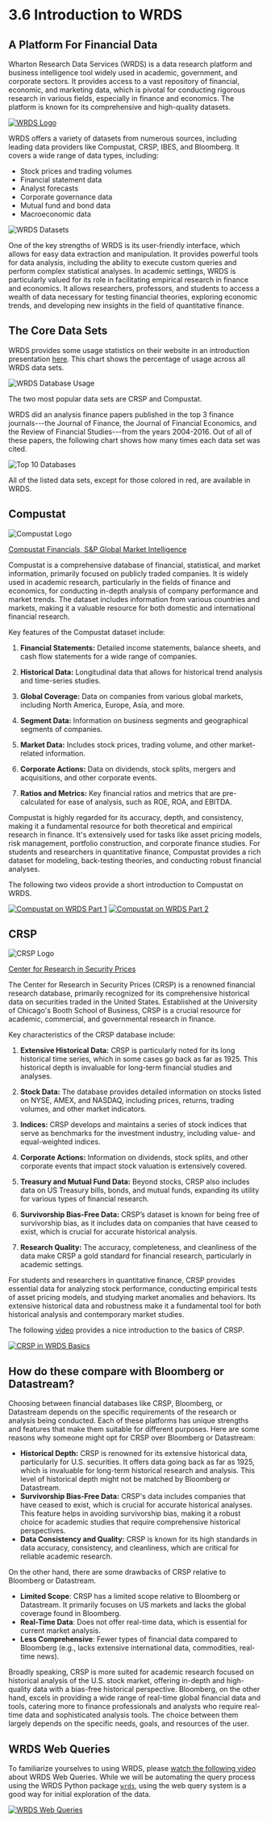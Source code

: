 # 3.6 Introduction to WRDS

## A Platform For Financial Data

Wharton Research Data Services (WRDS) is a data research platform and business intelligence tool widely used in academic, government, and corporate sectors. It provides access to a vast repository of financial, economic, and marketing data, which is pivotal for conducting rigorous research in various fields, especially in finance and economics. The platform is known for its comprehensive and high-quality datasets.

[![WRDS Logo](./assets/wrds_logo.png)](https://wrds-www.wharton.upenn.edu/)

WRDS offers a variety of datasets from numerous sources, including leading data providers like Compustat, CRSP, IBES, and Bloomberg. It covers a wide range of data types, including:

- Stock prices and trading volumes
- Financial statement data
- Analyst forecasts
- Corporate governance data
- Mutual fund and bond data
- Macroeconomic data

![WRDS Datasets](./assets/wrds_subscriptions.png)

One of the key strengths of WRDS is its user-friendly interface, which allows for easy data extraction and manipulation. It provides powerful tools for data analysis, including the ability to execute custom queries and perform complex statistical analyses. In academic settings, WRDS is particularly valued for its role in facilitating empirical research in finance and economics. It allows researchers, professors, and students to access a wealth of data necessary for testing financial theories, exploring economic trends, and developing new insights in the field of quantitative finance.

## The Core Data Sets

WRDS provides some usage statistics on their website in an introduction presentation [here](https://wrds-www.wharton.upenn.edu/documents/1400/wrds_research_data_overview.pdf). This chart shows 
the percentage of usage across all WRDS data sets.

![WRDS Database Usage](./assets/wrds_database_usage.png)

The two most popular data sets are CRSP and Compustat.

WRDS did an analysis finance papers published in the top 3 finance journals---the Journal of Finance, the Journal of Financial Economics, and the Review of Financial Studies---from the years 2004-2016. Out of all of these papers, the following chart shows how many times each data set was cited.

![Top 10 Databases](./assets/wrds_top_10_databases.png)


All of the listed data sets, except for those colored in red, are available in WRDS.

## Compustat

![Compustat Logo](./assets/Compustat_Logo.png)

[Compustat Financials, S&P Global Market Intelligence](https://www.marketplace.spglobal.com/en/datasets/compustat-financials-(8))

Compustat is a comprehensive database of financial, statistical, and market information, primarily focused on publicly traded companies. It is widely used in academic research, particularly in the fields of finance and economics, for conducting in-depth analysis of company performance and market trends. The dataset includes information from various countries and markets, making it a valuable resource for both domestic and international financial research.

Key features of the Compustat dataset include:

1. **Financial Statements:** Detailed income statements, balance sheets, and cash flow statements for a wide range of companies.

2. **Historical Data:** Longitudinal data that allows for historical trend analysis and time-series studies.

3. **Global Coverage:** Data on companies from various global markets, including North America, Europe, Asia, and more.

4. **Segment Data:** Information on business segments and geographical segments of companies.

5. **Market Data:** Includes stock prices, trading volume, and other market-related information.

6. **Corporate Actions:** Data on dividends, stock splits, mergers and acquisitions, and other corporate events.

7. **Ratios and Metrics:** Key financial ratios and metrics that are pre-calculated for ease of analysis, such as ROE, ROA, and EBITDA.

Compustat is highly regarded for its accuracy, depth, and consistency, making it a fundamental resource for both theoretical and empirical research in finance. It's extensively used for tasks like asset pricing models, risk management, portfolio construction, and corporate finance studies. For students and researchers in quantitative finance, Compustat provides a rich dataset for modeling, back-testing theories, and conducting robust financial analyses.

The following two videos provide a short introduction to Compustat on WRDS.

[![Compustat on WRDS Part 1](./assets/compustat_on_WRDS_p1.png)](https://wrds-www.wharton.upenn.edu/pages/grid-items/introduction-compustat-part-1/)
[![Compustat on WRDS Part 2](./assets/compustat_on_WRDS_p2.png)](https://wrds-www.wharton.upenn.edu/pages/grid-items/introduction-compustat-part-2/)


## CRSP

![CRSP Logo](./assets/crsp-llc-logo-web-01_3.png)

[Center for Research in Security Prices](https://www.crsp.org/)

The Center for Research in Security Prices (CRSP) is a renowned financial research database, primarily recognized for its comprehensive historical data on securities traded in the United States. Established at the University of Chicago's Booth School of Business, CRSP is a crucial resource for academic, commercial, and governmental research in finance.

Key characteristics of the CRSP database include:

1. **Extensive Historical Data:** CRSP is particularly noted for its long historical time series, which in some cases go back as far as 1925. This historical depth is invaluable for long-term financial studies and analyses.

2. **Stock Data:** The database provides detailed information on stocks listed on NYSE, AMEX, and NASDAQ, including prices, returns, trading volumes, and other market indicators.

3. **Indices:** CRSP develops and maintains a series of stock indices that serve as benchmarks for the investment industry, including value- and equal-weighted indices.

4. **Corporate Actions:** Information on dividends, stock splits, and other corporate events that impact stock valuation is extensively covered.

5. **Treasury and Mutual Fund Data:** Beyond stocks, CRSP also includes data on US Treasury bills, bonds, and mutual funds, expanding its utility for various types of financial research.

6. **Survivorship Bias-Free Data:** CRSP’s dataset is known for being free of survivorship bias, as it includes data on companies that have ceased to exist, which is crucial for accurate historical analysis.

7. **Research Quality:** The accuracy, completeness, and cleanliness of the data make CRSP a gold standard for financial research, particularly in academic settings.

For students and researchers in quantitative finance, CRSP provides essential data for analyzing stock performance, conducting empirical tests of asset pricing models, and studying market anomalies and behaviors. Its extensive historical data and robustness make it a fundamental tool for both historical analysis and contemporary market studies.

The following [video](https://wrds-www.wharton.upenn.edu/pages/grid-items/crsp-basics/) provides a nice introduction to the basics of CRSP.

[![CRSP in WRDS Basics](./assets/crsp_in_wrds_thumbnail.png)](https://wrds-www.wharton.upenn.edu/pages/grid-items/crsp-basics/)


## How do these compare with Bloomberg or Datastream?

Choosing between financial databases like CRSP, Bloomberg, or Datastream depends on the specific requirements of the research or analysis being conducted. Each of these platforms has unique strengths and features that make them suitable for different purposes. Here are some reasons why someone might opt for CRSP over Bloomberg or Datastream:

- **Historical Depth:** CRSP is renowned for its extensive historical data, particularly for U.S. securities. It offers data going back as far as 1925, which is invaluable for long-term historical research and analysis. This level of historical depth might not be matched by Bloomberg or Datastream.
- **Survivorship Bias-Free Data:** CRSP's data includes companies that have ceased to exist, which is crucial for accurate historical analyses. This feature helps in avoiding survivorship bias, making it a robust choice for academic studies that require comprehensive historical perspectives.
- **Data Consistency and Quality:** CRSP is known for its high standards in data accuracy, consistency, and cleanliness, which are critical for reliable academic research.

On the other hand, there are some drawbacks of CRSP relative to Bloomberg or Datastream.

- **Limited Scope**: CRSP has a limited scope relative to Bloomberg or Datastream. It primarily focuses on US markets and lacks the global coverage found in Bloomberg.
- **Real-Time Data**: Does not offer real-time data, which is essential for current market analysis.
- **Less Comprehensive**: Fewer types of financial data compared to Bloomberg (e.g., lacks extensive international data, commodities, real-time news).

Broadly speaking, CRSP is more suited for academic research focused on historical analysis of the U.S. stock market, offering in-depth and high-quality data with a bias-free historical perspective. Bloomberg, on the other hand, excels in providing a wide range of real-time global financial data and tools, catering more to finance professionals and analysts who require real-time data and sophisticated analysis tools. The choice between them largely depends on the specific needs, goals, and resources of the user.

## WRDS Web Queries

To familiarize yourselves to using WRDS, please [watch the following video](https://vimeo.com/436447434) about WRDS Web Queries. While we will be automating the query process using the WRDS Python package [`wrds`](https://pypi.org/project/wrds/), using the web query system is a good way for initial exploration of the data.

[![WRDS Web Queries](./assets/wrds_web_queries.png)](https://wrds-www.wharton.upenn.edu/pages/grid-items/introduction-web-queries-wrds/)


